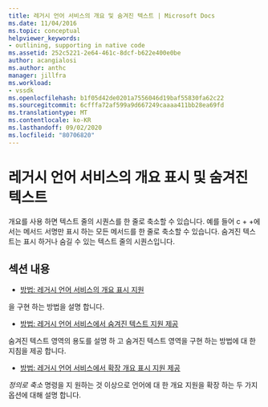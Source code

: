 ```yaml
---
title: 레거시 언어 서비스의 개요 및 숨겨진 텍스트 | Microsoft Docs
ms.date: 11/04/2016
ms.topic: conceptual
helpviewer_keywords:
- outlining, supporting in native code
ms.assetid: 252c5221-2e64-461c-8dcf-b622e400e0be
author: acangialosi
ms.author: anthc
manager: jillfra
ms.workload:
- vssdk
ms.openlocfilehash: b1f05d42de0201a7556046d19baf55830fa62c22
ms.sourcegitcommit: 6cfffa72af599a9d667249caaaa411bb28ea69fd
ms.translationtype: MT
ms.contentlocale: ko-KR
ms.lasthandoff: 09/02/2020
ms.locfileid: "80706820"
---
```

# <a name="outlining-and-hidden-text-in-a-legacy-language-service"></a>레거시 언어 서비스의 개요 표시 및 숨겨진 텍스트
개요를 사용 하면 텍스트 줄의 시퀀스를 한 줄로 축소할 수 있습니다. 예를 들어 c + +에서는 메서드 서명만 표시 하는 모든 메서드를 한 줄로 축소할 수 있습니다. 숨겨진 텍스트는 표시 하거나 숨길 수 있는 텍스트 줄의 시퀀스입니다.

## <a name="in-this-section"></a>섹션 내용
- [방법: 레거시 언어 서비스의 개요 표시 지원](../../extensibility/internals/how-to-support-outlining-in-a-legacy-language-service.md)

 을 구현 하는 방법을 설명 합니다.

- [방법: 레거시 언어 서비스에서 숨겨진 텍스트 지원 제공](../../extensibility/internals/how-to-provide-hidden-text-support-in-a-legacy-language-service.md)

 숨겨진 텍스트 영역의 용도를 설명 하 고 숨겨진 텍스트 영역을 구현 하는 방법에 대 한 지침을 제공 합니다.

- [방법: 레거시 언어 서비스에서 확장 개요 표시 지원 제공](../../extensibility/internals/how-to-provide-expanded-outlining-support-in-a-legacy-language-service.md)

 *정의로 축소* 명령을 지 원하는 것 이상으로 언어에 대 한 개요 지원을 확장 하는 두 가지 옵션에 대해 설명 합니다.
